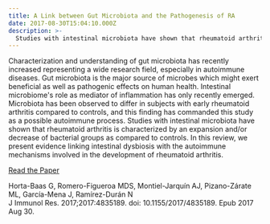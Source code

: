 ```yaml
---
title: A Link between Gut Microbiota and the Pathogenesis of RA
date: 2017-08-30T15:04:10.000Z
description: >-
  Studies with intestinal microbiota have shown that rheumatoid arthritis is characterized by an expansion and/or decrease of bacterial groups as compared to controls.
---
```


Characterization and understanding of gut microbiota has recently increased representing a wide research field, especially in autoimmune diseases. Gut microbiota is the major source of microbes which might exert beneficial as well as pathogenic effects on human health. Intestinal microbiome's role as mediator of inflammation has only recently emerged. Microbiota has been observed to differ in subjects with early rheumatoid arthritis compared to controls, and this finding has commanded this study as a possible autoimmune process. Studies with intestinal microbiota have shown that rheumatoid arthritis is characterized by an expansion and/or decrease of bacterial groups as compared to controls. In this review, we present evidence linking intestinal dysbiosis with the autoimmune mechanisms involved in the development of rheumatoid arthritis.

[Read the Paper](https://dx.doi.org/10.1155%2F2017%2F4835189)

Horta-Baas G, Romero-Figueroa MDS, Montiel-Jarquín AJ, Pizano-Zárate ML, García-Mena J, Ramírez-Durán N  
J Immunol Res. 2017;2017:4835189. doi: 10.1155/2017/4835189. Epub 2017 Aug 30.